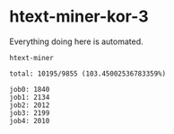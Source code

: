 # htext-miner-kor-3

Everything doing here is automated.

```
htext-miner

total: 10195/9855 (103.45002536783359%)

job0: 1840
job1: 2134
job2: 2012
job3: 2199
job4: 2010
```